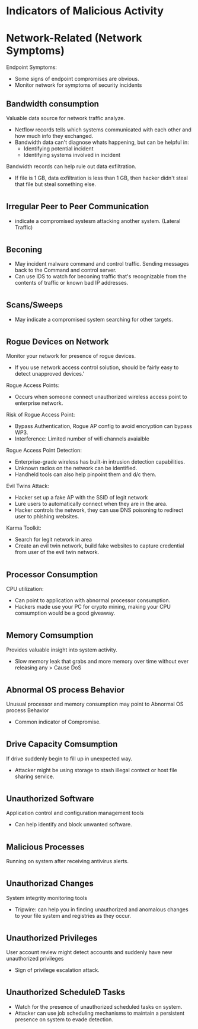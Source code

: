 # Indicators of Malicious Activity

# Network-Related (Network Symptoms)

Endpoint Symptoms:
- Some signs of endpoint compromises are obvious.
- Monitor network for symptoms of security incidents




## Bandwidth consumption 

Valuable data source for network traffic analyze.
- Netflow records tells which systems communicated with each other and how much info they exchanged.
- Bandwidth data can't diagnose whats happening, but can be helpful in:
  - Identifying potential incident
  - Identifying systems involved in incident

Bandwidth records can help rule out data exfiltration.
- If file is 1 GB, data exfiltration is less than 1 GB, then hacker didn't steal that file but steal something else.

#

## Irregular Peer to Peer Communication

- indicate a compromised systesm attacking another system. (Lateral Traffic)

#

## Beconing

- May incident malware command and control traffic. Sending messages back to the Command and control server.
- Can use IDS to watch for beconing traffic that's recognizable from the contents of traffic or known bad IP addresses.

#

## Scans/Sweeps

- May indicate a compromised system searching for other targets.

#

## Rogue Devices on Network

Monitor your network for presence of rogue devices.
- If you use network access control solution, should be fairly easy to detect unapproved devices.'

Rogue Access Points:
- Occurs when someone connect unauthorized wireless access point to enterprise network.

Risk of Rogue Access Point:
- Bypass Authentication, Rogue AP config to avoid encryption can bypass WP3.
- Interference: Limited number of wifi channels avaialble

Rogue Access Point Detection:
- Enterprise-grade wireless has built-in intrusion detection capabilities.
- Unknown radios on the network can be identified.
- Handheld tools can also help pinpoint them and d/c them.

Evil Twins Attack:
- Hacker set up a fake AP with the SSID of legit network
- Lure users to automatically connect when they are in the area.
- Hacker controls the network, they can use DNS poisoning to redirect user to phishing websites.

Karma Toolkit:
- Search for legit network in area
- Create an evil twin network, build fake websites to capture credential from user of the evil twin network.


#

## Processor Consumption

CPU utilization:
- Can point to application with abnormal processor consumption.
- Hackers made use your PC for crypto mining, making your CPU consumption would be a good giveaway.

#

## Memory Comsumption

Provides valuable insight into system activity.
- Slow memory leak that grabs and more memory over time without ever releasing any > Cause DoS

#

## Abnormal OS process Behavior

Unusual processor and memory consumption may point to Abnormal OS process Behavior
- Common indicator of Compromise.

#

## Drive Capacity Comsumption 

If drive suddenly begin to fill up in unexpected way.
- Attacker might be using storage to stash illegal contect or host file sharing service.

#

## Unauthorized Software

Application control and configuration management tools
- Can help  identify and block unwanted software.

#

## Malicious Processes

Running on system after receiving antivirus alerts.

#

## Unauthorizad Changes

System integrity monitoring tools
- Tripwire: can help you in finding unauthorized and anomalous changes to your file system and registries as they occur.

#

## Unauthorized Privileges

User account review might detect accounts and suddenly have new unauthorized privileges 
- Sign of privilege escalation attack.

#

## Unauthorized ScheduleD Tasks

- Watch for the presence of unauthorized scheduled tasks on system.
- Attacker can use job scheduling mechanisms to maintain a persistent presence on system to evade detection.









































 
